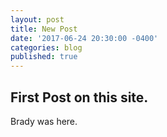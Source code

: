 ```yaml
---
layout: post
title: New Post
date: '2017-06-24 20:30:00 -0400'
categories: blog
published: true
---
```

## First Post on this site.

Brady was here.
